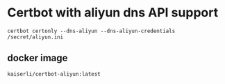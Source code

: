 # Certbot with aliyun dns API support

``` shell
certbot certonly --dns-aliyun --dns-aliyun-credentials /secret/aliyun.ini 
```

## docker image

`kaiserli/certbot-aliyun:latest`